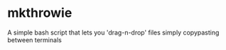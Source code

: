 # mkthrowie
A simple bash script that lets you 'drag-n-drop' files simply copypasting between terminals
